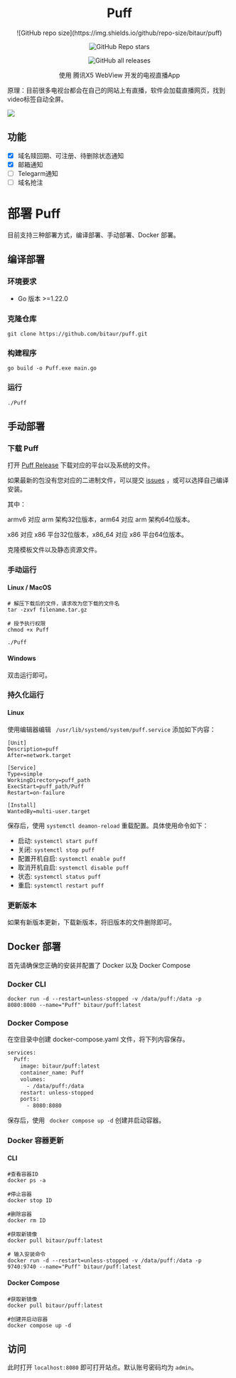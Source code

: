 <div align="center">
    <h1>Puff</h1>
<div align="center">
![GitHub repo size](https://img.shields.io/github/repo-size/bitaur/puff)
    
![GitHub Repo stars](https://img.shields.io/github/stars/bitaur/puff)

![GitHub all releases](https://img.shields.io/github/downloads/bitaur/puff/total)

</div>
    <p>使用 腾讯X5 WebView 开发的电视直播App</p>
</div>
    <p>原理：目前很多电视台都会在自己的网站上有直播，软件会加载直播网页，找到video标签自动全屏。</p>

<img src="https://s2.loli.net/2024/10/01/9sfwrgutUqOaAxd.png"/>

## 功能

- [x] 域名赎回期、可注册、待删除状态通知
- [x] 邮箱通知
- [ ] Telegarm通知
- [ ] 域名抢注

# 部署 Puff

目前支持三种部署方式，编译部署、手动部署、Docker 部署。

## 编译部署

### 环境要求

- Go 版本 >=1.22.0

### 克隆仓库

``` shell
git clone https://github.com/bitaur/puff.git
```

### 构建程序

``` shell
go build -o Puff.exe main.go
```

### 运行

```
./Puff
```



## 手动部署

### 下载 Puff

打开 [Puff Release](https://github.com/BitAUR/Puff/releases) 下载对应的平台以及系统的文件。

如果最新的包没有您对应的二进制文件，可以提交 [issues](https://github.com/BitAUR/Puff/issues) ，或可以选择自己编译安装。

其中：

armv6 对应 arm 架构32位版本，arm64 对应 arm 架构64位版本。

x86 对应 x86 平台32位版本，x86_64 对应  x86 平台64位版本。

克隆模板文件以及静态资源文件。

### 手动运行

#### Linux / MacOS

``` shell
# 解压下载后的文件，请求改为您下载的文件名
tar -zxvf filename.tar.gz

# 授予执行权限
chmod +x Puff

./Puff
```

#### Windows

双击运行即可。

### 持久化运行

#### Linux

使用编辑器编辑 ``` /usr/lib/systemd/system/puff.service``` 添加如下内容：

``` shell
[Unit]
Description=puff
After=network.target
 
[Service]
Type=simple
WorkingDirectory=puff_path
ExecStart=puff_path/Puff
Restart=on-failure
 
[Install]
WantedBy=multi-user.target
```

保存后，使用 ```systemctl deamon-reload``` 重载配置。具体使用命令如下：

- 启动: `systemctl start puff`
- 关闭: `systemctl stop puff`
- 配置开机自启: `systemctl enable puff`
- 取消开机自启: `systemctl disable puff`
- 状态: `systemctl status puff`
- 重启: `systemctl restart puff`

### 更新版本

如果有新版本更新，下载新版本，将旧版本的文件删除即可。

## Docker 部署

首先请确保您正确的安装并配置了 Docker 以及 Docker Compose

### Docker CLI

``` shell
docker run -d --restart=unless-stopped -v /data/puff:/data -p 8080:8080 --name="Puff" bitaur/puff:latest
```

### Docker Compose

在空目录中创建 docker-compose.yaml 文件，将下列内容保存。

``` dockerfile
services:
  Puff:
    image: bitaur/puff:latest
    container_name: Puff
    volumes:
      - /data/puff:/data
    restart: unless-stopped
    ports:
      - 8080:8080
```

保存后，使用 ``` docker compose up -d``` 创建并启动容器。

### Docker 容器更新

#### CLI

```shell
#查看容器ID
docker ps -a

#停止容器
docker stop ID

#删除容器
docker rm ID

#获取新镜像
docker pull bitaur/puff:latest

# 输入安装命令
docker run -d --restart=unless-stopped -v /data/puff:/data -p 9740:9740 --name="Puff" bitaur/puff:latest
```

#### Docker Compose

``` shell
#获取新镜像
docker pull bitaur/puff:latest

#创建并启动容器
docker compose up -d
```

## 访问

此时打开 `localhost:8080` 即可打开站点。默认账号密码均为 `admin`。

